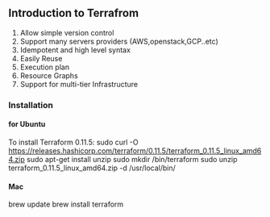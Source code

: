 ## Introduction to Terrafrom

1. Allow simple version control
2. Support many servers providers (AWS,openstack,GCP..etc)
3. Idempotent and high level syntax
4. Easily Reuse
5. Execution plan
6. Resource Graphs
7. Support for multi-tier Infrastructure


### Installation

#### for Ubuntu

To install Terraform 0.11.5:
sudo curl -O https://releases.hashicorp.com/terraform/0.11.5/terraform_0.11.5_linux_amd64.zip
sudo apt-get install unzip
sudo mkdir /bin/terraform
sudo unzip terraform_0.11.5_linux_amd64.zip -d /usr/local/bin/  


#### Mac

brew update
brew install terraform
